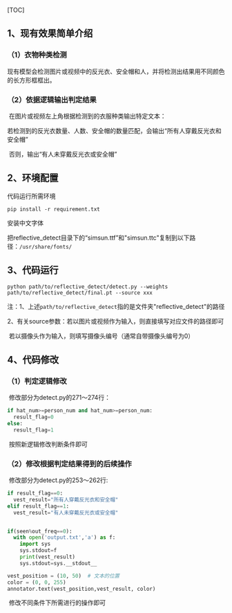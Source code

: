 [TOC]

## 1、现有效果简单介绍

### （1）衣物种类检测

​	现有模型会检测图片或视频中的反光衣、安全帽和人，并将检测出结果用不同颜色的长方形框框出。

### （2）依据逻辑输出判定结果

​	在图片或视频左上角根据检测到的衣服种类输出特定文本：

​		若检测到的反光衣数量、人数、安全帽的数量匹配，会输出“所有人穿戴反光衣和安全帽”

​		否则，输出“有人未穿戴反光衣或安全帽”

## 2、环境配置

代码运行所需环境

```
pip install -r requirement.txt
```

安装中文字体

把reflective_detect目录下的“simsun.ttf”和"simsun.ttc"复制到以下路径：`/usr/share/fonts/`

## 3、代码运行

```
python path/to/reflective_detect/detect.py --weights path/to/reflective_detect/final.pt --source xxx
```

注：1、上述`path/to/reflective_detect`指的是文件夹"reflective_detect"的路径

​	2、有关source参数：若以图片或视频作为输入，则直接填写对应文件的路径即可

​					     若以摄像头作为输入，则填写摄像头编号（通常自带摄像头编号为0）

## 4、代码修改

### （1）判定逻辑修改

​	修改部分为detect.py的271～274行：

```python
if hat_num>=person_num and hat_num>=person_num:
  result_flag=0
else:
  result_flag=1
```

​	按照新逻辑修改判断条件即可

### （2）修改根据判定结果得到的后续操作

​	修改部分为detect.py的253～262行:

```python
if result_flag==0:
  vest_result="所有人穿戴反光衣和安全帽"
elif result_flag==1:
  vest_result="有人未穿戴反光衣或安全帽"


if(seen%out_freq==0):
  with open('output.txt','a') as f:
    import sys
    sys.stdout=f
    print(vest_result)
    sys.stdout=sys.__stdout__

vest_position = (10, 50)  # 文本的位置
color = (0, 0, 255)  
annotator.text(vest_position,vest_result, color)
```

​	修改不同条件下所需进行的操作即可